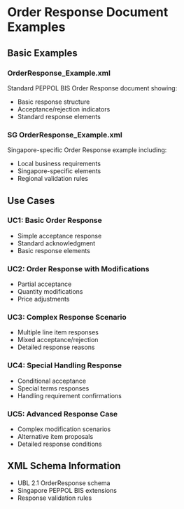# Order Response Document Examples

## Basic Examples

### OrderResponse_Example.xml
Standard PEPPOL BIS Order Response document showing:
- Basic response structure
- Acceptance/rejection indicators
- Standard response elements

### SG OrderResponse_Example.xml
Singapore-specific Order Response example including:
- Local business requirements
- Singapore-specific elements
- Regional validation rules

## Use Cases

### UC1: Basic Order Response
- Simple acceptance response
- Standard acknowledgment
- Basic response elements

### UC2: Order Response with Modifications
- Partial acceptance
- Quantity modifications
- Price adjustments

### UC3: Complex Response Scenario
- Multiple line item responses
- Mixed acceptance/rejection
- Detailed response reasons

### UC4: Special Handling Response
- Conditional acceptance
- Special terms responses
- Handling requirement confirmations

### UC5: Advanced Response Case
- Complex modification scenarios
- Alternative item proposals
- Detailed response conditions

## XML Schema Information
- UBL 2.1 OrderResponse schema
- Singapore PEPPOL BIS extensions
- Response validation rules
